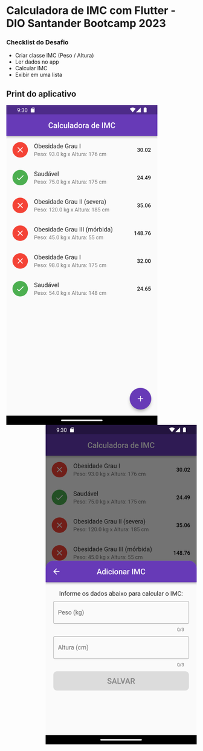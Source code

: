 # Calculadora de IMC com Flutter - DIO Santander Bootcamp 2023

### Checklist do Desafio
- Criar classe IMC (Peso / Altura)
- Ler dados no app
- Calcular IMC
- Exibir em uma lista

## Print do aplicativo

<img src="https://raw.githubusercontent.com/nathanael540/imc-com-flutter-dio/main/print-1.png" width="400" align="left"><img src="https://raw.githubusercontent.com/nathanael540/imc-com-flutter-dio/main/print-2.png" width="400" align="right">
